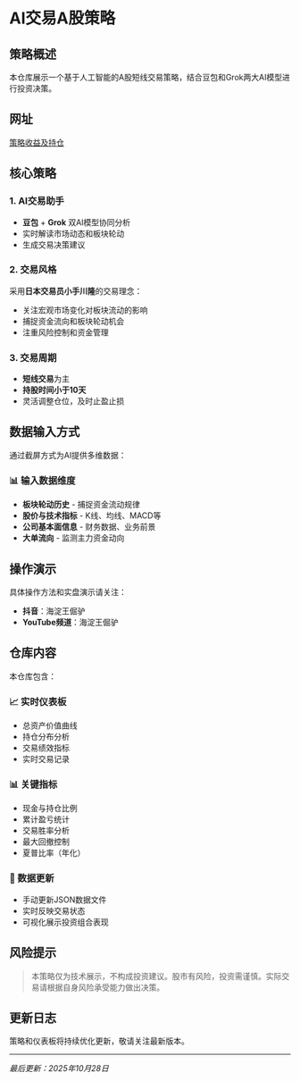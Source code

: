 # AI交易A股策略

## 策略概述

本仓库展示一个基于人工智能的A股短线交易策略，结合豆包和Grok两大AI模型进行投资决策。

## 网址
[策略收益及持仓](https://hd-donkey-king.github.io/ai_trading_ashare/)


## 核心策略

### 1. AI交易助手
- **豆包** + **Grok** 双AI模型协同分析
- 实时解读市场动态和板块轮动
- 生成交易决策建议

### 2. 交易风格
采用**日本交易员小手川隆**的交易理念：
- 关注宏观市场变化对板块流动的影响
- 捕捉资金流向和板块轮动机会
- 注重风险控制和资金管理

### 3. 交易周期
- **短线交易**为主
- **持股时间小于10天**
- 灵活调整仓位，及时止盈止损

## 数据输入方式

通过截屏方式为AI提供多维数据：

### 📊 输入数据维度
- **板块轮动历史** - 捕捉资金流动规律
- **股价与技术指标** - K线、均线、MACD等
- **公司基本面信息** - 财务数据、业务前景
- **大单流向** - 监测主力资金动向

## 操作演示

具体操作方法和实盘演示请关注：

- **抖音**：海淀王倔驴
- **YouTube频道**：海淀王倔驴

## 仓库内容

本仓库包含：

### 📈 实时仪表板
- 总资产价值曲线
- 持仓分布分析
- 交易绩效指标
- 实时交易记录

### 📊 关键指标
- 现金与持仓比例
- 累计盈亏统计
- 交易胜率分析
- 最大回撤控制
- 夏普比率（年化）

### 🔄 数据更新
- 手动更新JSON数据文件
- 实时反映交易状态
- 可视化展示投资组合表现

## 风险提示

> 本策略仅为技术展示，不构成投资建议。股市有风险，投资需谨慎。实际交易请根据自身风险承受能力做出决策。

## 更新日志

策略和仪表板将持续优化更新，敬请关注最新版本。

---

*最后更新：2025年10月28日*